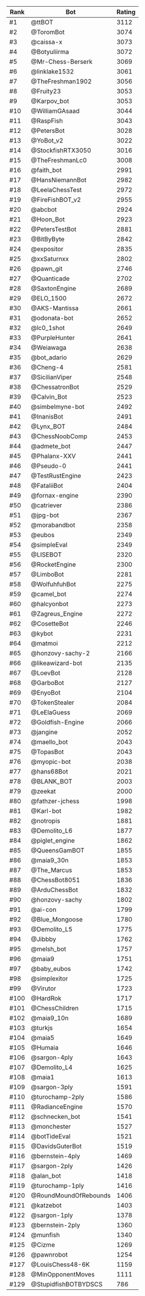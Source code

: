 Rank|Bot|Rating
---|---|---
#1|@ttBOT|3112
#2|@ToromBot|3074
#3|@caissa-x|3073
#4|@Botyuliirma|3072
#5|@Mr-Chess-Berserk|3069
#6|@linklake1532|3061
#7|@TheFreshman1902|3056
#8|@Fruity23|3053
#9|@Karpov_bot|3053
#10|@WilliamGAsaad|3044
#11|@RaspFish|3043
#12|@PetersBot|3028
#13|@YoBot_v2|3022
#14|@StockfishRTX3050|3016
#15|@TheFreshmanLc0|3008
#16|@faith_bot|2991
#17|@HansNiemannBot|2982
#18|@LeelaChessTest|2972
#19|@FireFishBOT_v2|2955
#20|@abcbot|2924
#21|@Hoon_Bot|2923
#22|@PetersTestBot|2881
#23|@BitByByte|2842
#24|@expositor|2835
#25|@xxSaturnxx|2802
#26|@pawn_git|2746
#27|@Quanticade|2702
#28|@SaxtonEngine|2689
#29|@ELO_1500|2672
#30|@AKS-Mantissa|2661
#31|@odonata-bot|2652
#32|@lc0_1shot|2649
#33|@PurpleHunter|2641
#34|@Weiawaga|2638
#35|@bot_adario|2629
#36|@Cheng-4|2581
#37|@SicilianViper|2548
#38|@ChessatronBot|2529
#39|@Calvin_Bot|2523
#40|@simbelmyne-bot|2492
#41|@InanisBot|2491
#42|@Lynx_BOT|2484
#43|@ChessNoobComp|2453
#44|@admete_bot|2447
#45|@Phalanx-XXV|2441
#46|@Pseudo-0|2441
#47|@TestRustEngine|2423
#48|@FataliiBot|2404
#49|@fornax-engine|2390
#50|@catriever|2386
#51|@jpg-bot|2367
#52|@morabandbot|2358
#53|@eubos|2349
#54|@simpleEval|2349
#55|@LISEBOT|2320
#56|@RocketEngine|2300
#57|@LimboBot|2281
#58|@WolfuhfuhBot|2275
#59|@camel_bot|2274
#60|@halcyonbot|2273
#61|@Zagreus_Engine|2272
#62|@CosetteBot|2246
#63|@kybot|2231
#64|@matmoi|2212
#65|@honzovy-sachy-2|2166
#66|@likeawizard-bot|2135
#67|@LoevBot|2128
#68|@GarboBot|2127
#69|@EnyoBot|2104
#70|@TokenStealer|2084
#71|@LeElaGuess|2069
#72|@Goldfish-Engine|2066
#73|@jangine|2052
#74|@maello_bot|2043
#75|@TopasBot|2043
#76|@myopic-bot|2038
#77|@hans68Bot|2021
#78|@BLANK_BOT|2003
#79|@zeekat|2000
#80|@fathzer-jchess|1998
#81|@Karl-bot|1982
#82|@notropis|1881
#83|@Demolito_L6|1877
#84|@piglet_engine|1862
#85|@QueensGamBOT|1855
#86|@maia9_30n|1853
#87|@The_Marcus|1853
#88|@ChessBot8051|1836
#89|@ArduChessBot|1832
#90|@honzovy-sachy|1802
#91|@ai-con|1799
#92|@Blue_Mongoose|1780
#93|@Demolito_L5|1775
#94|@Jibbby|1762
#95|@melsh_bot|1757
#96|@maia9|1751
#97|@baby_eubos|1742
#98|@simplexitor|1725
#99|@Virutor|1723
#100|@HardRok|1717
#101|@ChessChildren|1715
#102|@maia9_10n|1689
#103|@turkjs|1654
#104|@maia5|1649
#105|@Humaia|1646
#106|@sargon-4ply|1643
#107|@Demolito_L4|1625
#108|@maia1|1613
#109|@sargon-3ply|1591
#110|@turochamp-2ply|1586
#111|@RadianceEngine|1570
#112|@schnecken_bot|1541
#113|@monchester|1527
#114|@botTideEval|1521
#115|@DavidsGuterBot|1519
#116|@bernstein-4ply|1469
#117|@sargon-2ply|1426
#118|@alan_bot|1418
#119|@turochamp-1ply|1416
#120|@RoundMoundOfRebounds|1406
#121|@katzebot|1403
#122|@sargon-1ply|1378
#123|@bernstein-2ply|1360
#124|@munfish|1340
#125|@Cizme|1269
#126|@pawnrobot|1254
#127|@LouisChess48-6K|1159
#128|@MinOpponentMoves|1111
#129|@StupidfishBOTBYDSCS|786
